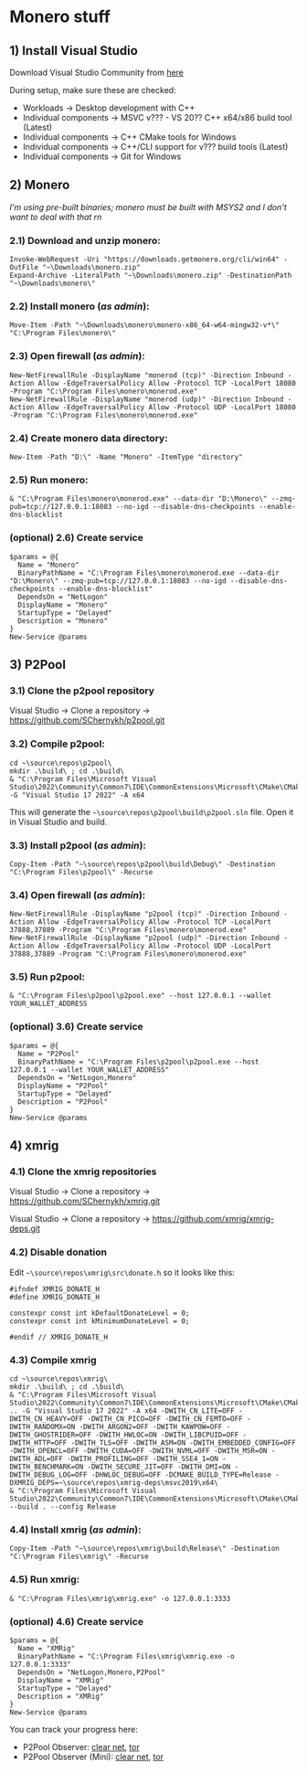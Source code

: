 # Monero stuff

## 1) Install Visual Studio

Download Visual Studio Community from [here](https://visualstudio.microsoft.com/)

During setup, make sure these are checked:
- Workloads -> Desktop development with C++
- Individual components -> MSVC v??? - VS 20?? C++ x64/x86 build tool (Latest)
- Individual components -> C++ CMake tools for Windows
- Individual components -> C++/CLI support for v??? build tools (Latest)
- Individual components -> Git for Windows

## 2) Monero

*I'm using pre-built binaries; monero must be built with MSYS2 and I don't want to deal with that rn*

### 2.1) Download and unzip monero:

```
Invoke-WebRequest -Uri "https://downloads.getmonero.org/cli/win64" -OutFile "~\Downloads\monero.zip"
Expand-Archive -LiteralPath "~\Downloads\monero.zip" -DestinationPath "~\Downloads\monero\"
```

### 2.2) Install monero (***as admin***):

```
Move-Item -Path "~\Downloads\monero\monero-x86_64-w64-mingw32-v*\" "C:\Program Files\monero\"
```

### 2.3) Open firewall (***as admin***):

```
New-NetFirewallRule -DisplayName "monerod (tcp)" -Direction Inbound -Action Allow -EdgeTraversalPolicy Allow -Protocol TCP -LocalPort 18080 -Program "C:\Program Files\monero\monerod.exe"
New-NetFirewallRule -DisplayName "monerod (udp)" -Direction Inbound -Action Allow -EdgeTraversalPolicy Allow -Protocol UDP -LocalPort 18080 -Program "C:\Program Files\monero\monerod.exe"
```

### 2.4) Create monero data directory:

```
New-Item -Path "D:\" -Name "Monero" -ItemType "directory"
```

### 2.5) Run monero:

```
& "C:\Program Files\monero\monerod.exe" --data-dir "D:\Monero\" --zmq-pub=tcp://127.0.0.1:18083 --no-igd --disable-dns-checkpoints --enable-dns-blocklist
```

### (optional) 2.6) Create service

```
$params = @{
  Name = "Monero"
  BinaryPathName = "C:\Program Files\monero\monerod.exe --data-dir "D:\Monero\" --zmq-pub=tcp://127.0.0.1:18083 --no-igd --disable-dns-checkpoints --enable-dns-blocklist"
  DependsOn = "NetLogon"
  DisplayName = "Monero"
  StartupType = "Delayed"
  Description = "Monero"
}
New-Service @params
```

## 3) P2Pool

### 3.1) Clone the p2pool repository

Visual Studio -> Clone a repository -> https://github.com/SChernykh/p2pool.git

### 3.2) Compile p2pool:

```
cd ~\source\repos\p2pool\
mkdir .\build\ ; cd .\build\
& "C:\Program Files\Microsoft Visual Studio\2022\Community\Common7\IDE\CommonExtensions\Microsoft\CMake\CMake\bin\cmake.exe" -G "Visual Studio 17 2022" -A x64
```

This will generate the `~\source\repos\p2pool\build\p2pool.sln` file. Open it in Visual Studio and build.

### 3.3) Install p2pool (***as admin***):

```
Copy-Item -Path "~\source\repos\p2pool\build\Debug\" -Destination "C:\Program Files\p2pool\" -Recurse
```

### 3.4) Open firewall (***as admin***):

```
New-NetFirewallRule -DisplayName "p2pool (tcp)" -Direction Inbound -Action Allow -EdgeTraversalPolicy Allow -Protocol TCP -LocalPort 37888,37889 -Program "C:\Program Files\monero\monerod.exe"
New-NetFirewallRule -DisplayName "p2pool (udp)" -Direction Inbound -Action Allow -EdgeTraversalPolicy Allow -Protocol UDP -LocalPort 37888,37889 -Program "C:\Program Files\monero\monerod.exe"
```

### 3.5) Run p2pool:

```
& "C:\Program Files\p2pool\p2pool.exe" --host 127.0.0.1 --wallet YOUR_WALLET_ADDRESS
```

### (optional) 3.6) Create service

```
$params = @{
  Name = "P2Pool"
  BinaryPathName = "C:\Program Files\p2pool\p2pool.exe --host 127.0.0.1 --wallet YOUR_WALLET_ADDRESS"
  DependsOn = "NetLogon,Monero"
  DisplayName = "P2Pool"
  StartupType = "Delayed"
  Description = "P2Pool"
}
New-Service @params
```

## 4) xmrig

### 4.1) Clone the xmrig repositories

Visual Studio -> Clone a repository -> https://github.com/SChernykh/xmrig.git

Visual Studio -> Clone a repository -> https://github.com/xmrig/xmrig-deps.git

### 4.2) Disable donation

Edit `~\source\repos\xmrig\src\donate.h` so it looks like this:

```
#ifndef XMRIG_DONATE_H
#define XMRIG_DONATE_H

constexpr const int kDefaultDonateLevel = 0;
constexpr const int kMinimumDonateLevel = 0;

#endif // XMRIG_DONATE_H
```

### 4.3) Compile xmrig

```
cd ~\source\repos\xmrig\
mkdir .\build\ ; cd .\build\
& "C:\Program Files\Microsoft Visual Studio\2022\Community\Common7\IDE\CommonExtensions\Microsoft\CMake\CMake\bin\cmake.exe" .. -G "Visual Studio 17 2022" -A x64 -DWITH_CN_LITE=OFF -DWITH_CN_HEAVY=OFF -DWITH_CN_PICO=OFF -DWITH_CN_FEMTO=OFF -DWITH_RANDOMX=ON -DWITH_ARGON2=OFF -DWITH_KAWPOW=OFF -DWITH_GHOSTRIDER=OFF -DWITH_HWLOC=ON -DWITH_LIBCPUID=OFF -DWITH_HTTP=OFF -DWITH_TLS=OFF -DWITH_ASM=ON -DWITH_EMBEDDED_CONFIG=OFF -DWITH_OPENCL=OFF -DWITH_CUDA=OFF -DWITH_NVML=OFF -DWITH_MSR=ON -DWITH_ADL=OFF -DWITH_PROFILING=OFF -DWITH_SSE4_1=ON -DWITH_BENCHMARK=ON -DWITH_SECURE_JIT=OFF -DWITH_DMI=ON -DWITH_DEBUG_LOG=OFF -DHWLOC_DEBUG=OFF -DCMAKE_BUILD_TYPE=Release -DXMRIG_DEPS=~\source\repos\xmrig-deps\msvc2019\x64\
& "C:\Program Files\Microsoft Visual Studio\2022\Community\Common7\IDE\CommonExtensions\Microsoft\CMake\CMake\bin\cmake.exe" --build . --config Release
```

### 4.4) Install xmrig (***as admin***):

```
Copy-Item -Path "~\source\repos\xmrig\build\Release\" -Destination "C:\Program Files\xmrig\" -Recurse
```

### 4.5) Run xmrig:

```
& "C:\Program Files\xmrig\xmrig.exe" -o 127.0.0.1:3333
```

### (optional) 4.6) Create service

```
$params = @{
  Name = "XMRig"
  BinaryPathName = "C:\Program Files\xmrig\xmrig.exe -o 127.0.0.1:3333"
  DependsOn = "NetLogon,Monero,P2Pool"
  DisplayName = "XMRig"
  StartupType = "Delayed"
  Description = "XMRig"
}
New-Service @params
```

You can track your progress here:
- P2Pool Observer: [clear net](https://p2pool.observer/), [tor](http://p2pool2giz2r5cpqicajwoazjcxkfujxswtk3jolfk2ubilhrkqam2id.onion/)
- P2Pool Observer (Mini): [clear net](https://mini.p2pool.observer/), [tor](http://p2pmin25k4ei5bp3l6bpyoap6ogevrc35c3hcfue7zfetjpbhhshxdqd.onion/)
